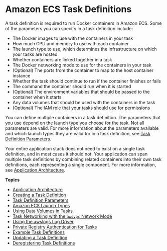 # Amazon ECS Task Definitions<a name="task_definitions"></a>

A task definition is required to run Docker containers in Amazon ECS\. Some of the parameters you can specify in a task definition include:
+ The Docker images to use with the containers in your task
+ How much CPU and memory to use with each container
+ The launch type to use, which determines the infrastructure on which your tasks are hosted
+ Whether containers are linked together in a task
+ The Docker networking mode to use for the containers in your task
+ \(Optional\) The ports from the container to map to the host container instance
+ Whether the task should continue to run if the container finishes or fails
+ The command the container should run when it is started
+ \(Optional\) The environment variables that should be passed to the container when it starts
+ Any data volumes that should be used with the containers in the task
+ \(Optional\) The IAM role that your tasks should use for permissions

You can define multiple containers in a task definition\. The parameters that you use depend on the launch type you choose for the task\. Not all parameters are valid\. For more information about the parameters available and which launch types they are valid for in a task definition, see [Task Definition Parameters](task_definition_parameters.md)\.

Your entire application stack does not need to exist on a single task definition, and in most cases it should not\. Your application can span multiple task definitions by combining related containers into their own task definitions, each representing a single component\. For more information, see [Application Architecture](application_architecture.md)\.

**Topics**
+ [Application Architecture](application_architecture.md)
+ [Creating a Task Definition](create-task-definition.md)
+ [Task Definition Parameters](task_definition_parameters.md)
+ [Amazon ECS Launch Types](launch_types.md)
+ [Using Data Volumes in Tasks](using_data_volumes.md)
+ [Task Networking with the `awsvpc` Network Mode](task-networking.md)
+ [Using the awslogs Log Driver](using_awslogs.md)
+ [Private Registry Authentication for Tasks](private-auth.md)
+ [Example Task Definitions](example_task_definitions.md)
+ [Updating a Task Definition](update-task-definition.md)
+ [Deregistering Task Definitions](deregister-task-definition.md)